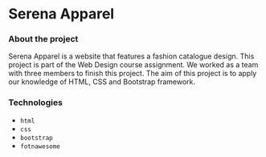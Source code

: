# Serena Apparel

### About the project
Serena Apparel is a website that features a fashion catalogue design. This project is part of the Web Design course assignment. We worked as a team with three members to finish this project. The aim of this project is to apply our knowledge of HTML, CSS and Bootstrap framework.

### Technologies

- `html`
- `css`
- `bootstrap`
- `fotnawesome`